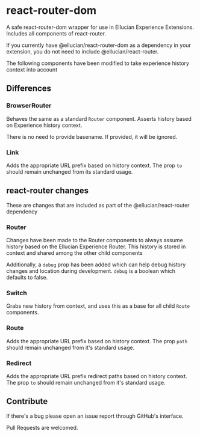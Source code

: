 # react-router-dom

A safe react-router-dom wrapper for use in Ellucian Experience Extensions. Includes all components of react-router.

If you currently have @ellucian/react-router-dom as a dependency in your extension, you do not need to include @ellucian/react-router.

The following components have been modified to take experience history context into account

## Differences

### BrowserRouter

Behaves the same as a standard `Router` component. Asserts history based on Experience history context.

There is no need to provide basename. If provided, it will be ignored.

### Link

Adds the appropriate URL prefix based on history context. The prop `to` should remain unchanged from its standard usage.

## react-router changes

These are changes that are included as part of the @ellucian/react-router dependency

### Router

Changes have been made to the Router components to always assume history based on the Ellucian Experience Router. This history is stored in context and shared among the other child components

Additionally, a `debug` prop has been added which can help debug history changes and location during development. `debug` is a boolean which defaults to false.

### Switch

Grabs new history from context, and uses this as a base for all child `Route` components.

### Route

Adds the appropriate URL prefix based on history context. The prop `path` should remain unchanged from it's standard usage.

### Redirect

Adds the appropriate URL prefix redirect paths based on history context. The prop `to` should remain unchanged from it's standard usage.

## Contribute

If there's a bug please open an issue report through GitHub's interface.

Pull Requests are welcomed.
